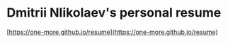 # Dmitrii NIikolaev's personal resume

[https://one-more.github.io/resume](https://one-more.github.io/resume)